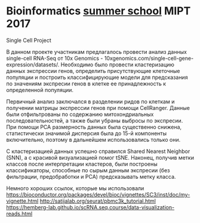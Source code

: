 # Bioinformatics [summer school](http://contest.bioinf.me/summer2017) MIPT 2017

Single Cell Project

В данном проекте участникам предлагалось провести анализ данных single-cell RNA-Seq от 10x Genomics - 10xgenomics.com/single-cell-gene-expression/datasets/. Необходимо было провести кластеризацию данных экспрессии генов, определить присутствующие клеточные популяции и построить классифицирующие модели для предсказания по значениям экспресии генов в клетке ее принадлежность к определенной популяции.

Первичный анализ заключался в разделении ридов по клеткам и получении матрицы экспрессии генов при помощи CellRanger. Данные были отфильтрованы по содержанию митохондриальных последовательностей, а также были убраны выбросы по экспресии. При помощи PCA размерность данных была существенно снижена, статистически значимой дисперсия была до 15-й компоненты включительно, поэтому в дальнейшем использовались только они. 

С кластеризацией данных успешно справился Shared Nearest Neighbor (SNN), а с красивой визуализацией помог tSNE. Наконец, получив метки классов после интерпретации кластеров, были построены классификаторы, способные по сырым данным экспресии (без фильтрации, предобработки и PCA) предсказывать метку класса.

Немного хороших ссылок, которые мы использовали
https://bioconductor.org/packages/devel/bioc/vignettes/SC3/inst/doc/my-vignette.html
http://satijalab.org/seurat/pbmc3k_tutorial.html
https://hemberg-lab.github.io/scRNA.seq.course/data-visualization-reads.html
